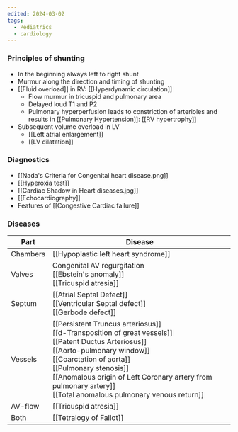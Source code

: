 ```yaml
---
edited: 2024-03-02
tags:
  - Pediatrics
  - cardiology
---
```

### Principles of shunting
- In the beginning always left to right shunt
- Murmur along the direction and timing of shunting
- [[Fluid overload]] in RV: [[Hyperdynamic circulation]] 
	- Flow murmur in tricuspid and pulmonary area
	- Delayed loud T1 and P2
	- Pulmonary hyperperfusion leads to constriction of arterioles and results in [[Pulmonary Hypertension]]: [[RV hypertrophy]] 
- Subsequent volume overload in LV
	- [[Left atrial enlargement]]
	- [[LV dilatation]] 
### Diagnostics
- [[Nada's Criteria for Congenital heart disease.png]]
- [[Hyperoxia test]] 
- [[Cardiac Shadow in Heart diseases.jpg]]
- [[Echocardiography]]
- Features of [[Congestive Cardiac failure]] 

### Diseases

| Part     | Disease                                                                                                                                                                                                                                                                                                                 |
| -------- | ----------------------------------------------------------------------------------------------------------------------------------------------------------------------------------------------------------------------------------------------------------------------------------------------------------------------- |
| Chambers | [[Hypoplastic left heart syndrome]]                                                                                                                                                                                                                                                                                     |
| Valves   | Congenital AV regurgitation<br>[[Ebstein's anomaly]] <br>[[Tricuspid atresia]]                                                                                                                                                                                                                                          |
| Septum   | [[Atrial Septal Defect]]<br>[[Ventricular Septal defect]] <br>[[Gerbode defect]]                                                                                                                                                                                                                                        |
| Vessels  | [[Persistent Truncus arteriosus]]<br>[[d-Transposition of great vessels]]<br>[[Patent Ductus Arteriosus]]<br>[[Aorto-pulmonary window]] <br>[[Coarctation of aorta]]  <br>[[Pulmonary stenosis]] <br>[[Anomalous origin of Left Coronary artery from pulmonary artery]] <br>[[Total anomalous pulmonary venous return]] |
| AV-flow  | [[Tricuspid atresia]]                                                                                                                                                                                                                                                                                                   |
| Both     | [[Tetralogy of Fallot]]                                                                                                                                                                                                                                                                                                 |


